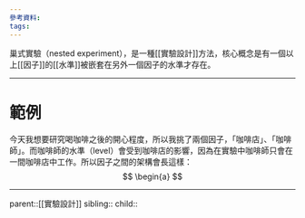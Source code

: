 ```yaml
---
參考資料:
tags:
---
```

巢式實驗（nested experiment），是一種[[實驗設計]]方法，核心概念是有一個以上[[因子]]的[[水準]]被嵌套在另外一個因子的水準才存在。
- - -
# 範例
今天我想要研究喝咖啡之後的開心程度，所以我挑了兩個因子，「咖啡店」、「咖啡師」。而咖啡師的水準（level）會受到咖啡店的影響，因為在實驗中咖啡師只會在一間咖啡店中工作。所以因子之間的架構會長這樣：
$$
\begin{a}
$$
- - -
parent::[[實驗設計]]
sibling::
child::